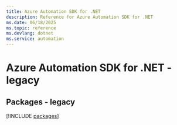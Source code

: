 ```yaml
---
title: Azure Automation SDK for .NET
description: Reference for Azure Automation SDK for .NET
ms.date: 06/18/2025
ms.topic: reference
ms.devlang: dotnet
ms.service: automation
---
```

# Azure Automation SDK for .NET - legacy
## Packages - legacy
[!INCLUDE [packages](automation-index.md)]